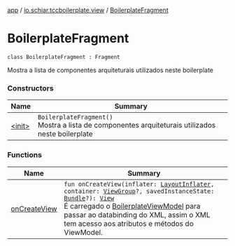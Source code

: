 [app](../../index.md) / [io.schiar.tccboilerplate.view](../index.md) / [BoilerplateFragment](./index.md)

# BoilerplateFragment

`class BoilerplateFragment : Fragment`

Mostra a lista de componentes arquiteturais utilizados neste boilerplate

### Constructors

| Name | Summary |
|---|---|
| [&lt;init&gt;](-init-.md) | `BoilerplateFragment()`<br>Mostra a lista de componentes arquiteturais utilizados neste boilerplate |

### Functions

| Name | Summary |
|---|---|
| [onCreateView](on-create-view.md) | `fun onCreateView(inflater: `[`LayoutInflater`](https://developer.android.com/reference/android/view/LayoutInflater.html)`, container: `[`ViewGroup`](https://developer.android.com/reference/android/view/ViewGroup.html)`?, savedInstanceState: `[`Bundle`](https://developer.android.com/reference/android/os/Bundle.html)`?): `[`View`](https://developer.android.com/reference/android/view/View.html)<br>É carregado o [BoilerplateViewModel](../../io.schiar.tccboilerplate.viewmodel/-boilerplate-view-model/index.md) para passar ao databinding do XML, assim o XML tem acesso aos atributos e métodos do ViewModel. |
